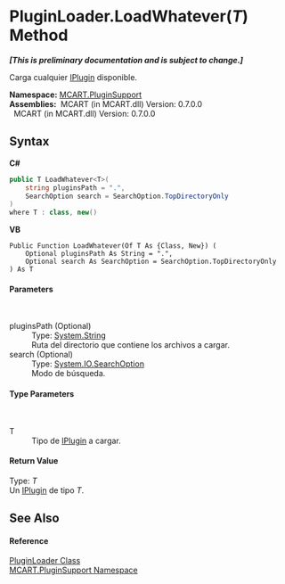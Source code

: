 # PluginLoader.LoadWhatever(*T*) Method 
 _**\[This is preliminary documentation and is subject to change.\]**_

Carga cualquier <a href="4ee0e2a7-cfcb-eb2f-49cb-5ac7500b7e3d">IPlugin</a> disponible.

**Namespace:**&nbsp;<a href="4abc7841-aae2-1ecc-94fa-a3d251746bda">MCART.PluginSupport</a><br />**Assemblies:**&nbsp;&nbsp;MCART (in MCART.dll) Version: 0.7.0.0<br />&nbsp;&nbsp;MCART (in MCART.dll) Version: 0.7.0.0<br />

## Syntax

**C#**<br />
``` C#
public T LoadWhatever<T>(
	string pluginsPath = ".",
	SearchOption search = SearchOption.TopDirectoryOnly
)
where T : class, new()

```

**VB**<br />
``` VB
Public Function LoadWhatever(Of T As {Class, New}) ( 
	Optional pluginsPath As String = ".",
	Optional search As SearchOption = SearchOption.TopDirectoryOnly
) As T
```


#### Parameters
&nbsp;<dl><dt>pluginsPath (Optional)</dt><dd>Type: <a href="http://msdn2.microsoft.com/es-es/library/s1wwdcbf" target="_blank">System.String</a><br />Ruta del directorio que contiene los archivos a cargar.</dd><dt>search (Optional)</dt><dd>Type: <a href="http://msdn2.microsoft.com/es-es/library/ms143448" target="_blank">System.IO.SearchOption</a><br />Modo de búsqueda.</dd></dl>

#### Type Parameters
&nbsp;<dl><dt>T</dt><dd>Tipo de <a href="4ee0e2a7-cfcb-eb2f-49cb-5ac7500b7e3d">IPlugin</a> a cargar.</dd></dl>

#### Return Value
Type: *T*<br />Un <a href="4ee0e2a7-cfcb-eb2f-49cb-5ac7500b7e3d">IPlugin</a> de tipo *T*.

## See Also


#### Reference
<a href="961fb8fe-a926-cf52-d271-b6bb6d9ab92a">PluginLoader Class</a><br /><a href="4abc7841-aae2-1ecc-94fa-a3d251746bda">MCART.PluginSupport Namespace</a><br />